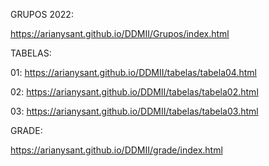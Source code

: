 GRUPOS 2022:

 https://arianysant.github.io/DDMII/Grupos/index.html

TABELAS:

01:  https://arianysant.github.io/DDMII/tabelas/tabela04.html

02:  https://arianysant.github.io/DDMII/tabelas/tabela02.html

03:  https://arianysant.github.io/DDMII/tabelas/tabela03.html

GRADE:

https://arianysant.github.io/DDMII/grade/index.html

 

